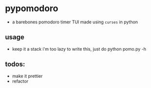 # pypomodoro
* a barebones pomodoro timer TUI made using `curses` in python

## usage
* keep it a stack i'm too lazy to write this, just do python pomo.py -h

## todos:
* make it prettier
* refactor